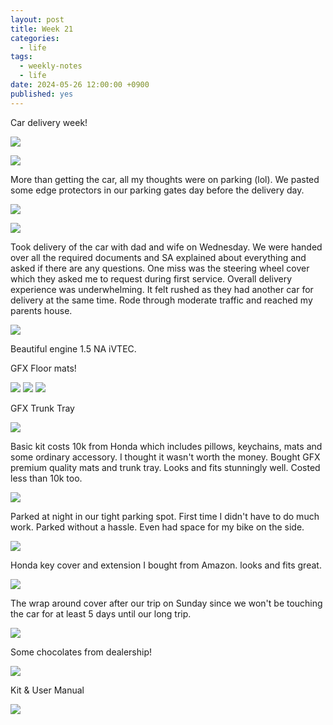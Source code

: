 ```yaml
---
layout: post
title: Week 21
categories:
  - life
tags:
  - weekly-notes
  - life
date: 2024-05-26 12:00:00 +0900
published: yes
---
```

Car delivery week!

![](https://i.imgur.com/uVIEgPC.jpg)

![](https://i.imgur.com/Mv9dzwM.jpg)

More than getting the car, all my thoughts were on parking (lol). We pasted some edge protectors in our parking gates day before the delivery day. 

![](https://i.imgur.com/HwxED3Q.jpg)

![](https://i.imgur.com/lrU89zU.jpg)

Took delivery of the car with dad and wife on Wednesday. We were handed over all the required documents and SA explained about everything and asked if there are any questions. One miss was the steering wheel cover which they asked me to request during first service. Overall delivery experience was underwhelming. It felt rushed as they had another car for delivery at the same time. Rode through moderate traffic and reached my parents house. 

![](https://i.imgur.com/c8S5JND.jpg)

Beautiful engine 1.5 NA iVTEC. 

GFX Floor mats!

![](https://i.imgur.com/YSR1XaG.jpg)
![](https://i.imgur.com/TCPuftk.jpg)
![](https://i.imgur.com/PnU3Za0.jpg)

GFX Trunk Tray

![](https://i.imgur.com/Dbfnrod.jpg)

Basic kit costs 10k from Honda which includes pillows, keychains, mats and some ordinary accessory. I thought it wasn't worth the money. Bought GFX premium quality mats and trunk tray. Looks and fits stunningly well. Costed less than 10k too.

![](https://i.imgur.com/uqmZrk0.jpg)

Parked at night in our tight parking spot. First time I didn't have to do much work. Parked without a hassle. Even had space for my bike on the side.

![](https://i.imgur.com/ngBcfS7.jpg)

Honda key cover and extension I bought from Amazon. looks and fits great.

![](https://i.imgur.com/GlsQ3ti.jpg?1)

The wrap around cover after our trip on Sunday since we won't be touching the car for at least 5 days until our long trip.

![](https://i.imgur.com/WoCRcq1.jpg)

Some chocolates from dealership!

![](https://i.imgur.com/A3zFFbR.jpg)

Kit & User Manual

![](https://i.imgur.com/GHAVdxx.jpg)